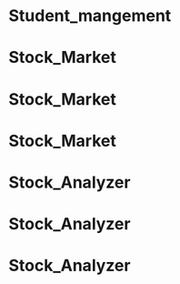 # Student_mangement
# Stock_Market
# Stock_Market
# Stock_Market
# Stock_Analyzer
# Stock_Analyzer
# Stock_Analyzer
